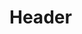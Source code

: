 <!-- TITLE: Evacuate Xuolia -->
<!-- SUBTITLE: Evacuates your group to Xuolia, City of Mana.  This spell has the potential to leave people behind due to its hasty nature. -->

# Header